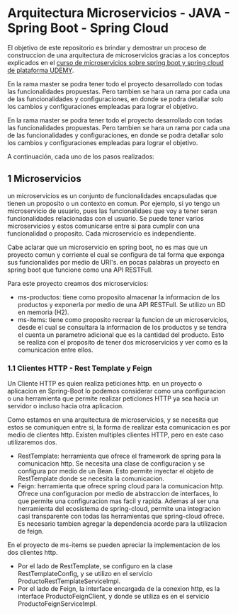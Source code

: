 # Arquitectura Microservicios - JAVA - Spring Boot - Spring Cloud

El objetivo de este repositorio es brindar y demostrar un proceso de construccion de una arquitectura de microservicios gracias a los conceptos explicados en el [curso de microservicios sobre spring boot y spring cloud de plataforma UDEMY](https://www.udemy.com/course/microservicios-con-spring-boot-y-spring-cloud/).

En la rama master se podra tener todo el proyecto desarrollado con todas las funcionalidades propuestas. Pero tambien se hara un rama por cada una de las funcionalidades y configuraciones, en donde se podra detallar
solo los cambios y configuraciones empleadas para lograr el objetivo.

En la rama master se podra tener todo el proyecto desarrollado con todas las funcionalidades propuestas. Pero tambien se hara un rama por cada una de las funcionalidades y configuraciones, en donde se podra detallar solo los cambios y configuraciones empleadas para lograr el objetivo.

A continuación, cada uno de los pasos realizados:

## 1 Microservicios
un microservicios es un conjunto de funcionalidades encapsuladas que tienen un proposito o un contexto en comun. Por ejemplo, si yo tengo un microservicio de usuario, pues las funcionalidaes que voy a tener seran funcionalidades relacionadas con el usuario. Se puede tener varios microservicios y estos comunicarse entre si para cumplir con una funcionalidad o proposito. Cada microservicio es independiente.

Cabe aclarar que un microservicio en spring boot, no es mas que un proyecto comun y corriente el cual se configura de tal forma que exponga sus funcionalides por medio de URI's. en pocas palabras un proyecto en spring boot que funcione como una API RESTFull.

Para este proyecto creamos dos microservicios:
- ms-productos: tiene como proposito almacenar la informacion de los productos y exponerla por medio de una API RESTFull. Se utilizo un BD en memoria (H2).
- ms-items: tiene como proposito recrear la funcion de un microservicios, desde el cual se consultara la informacion de los productos y se tendra el cuenta un parametro adicional que es la cantidad del producto. Esto se realiza con el proposito de tener dos microservicios y ver como es la comunicacion entre ellos.

### 1.1 Clientes HTTP - Rest Template y Feign
Un Cliente HTTP es quien realiza peticiones http. en un proyecto o aplicacion en Spring-Boot lo podemos considerar como una configuracion o una herramienta que permite realizar peticiones HTTP ya sea hacia un servidor o incluso hacia otra aplicacion.

Como estamos en una arquitectura de microservicios, y se necesita que estos se comuniquen entre si,  la forma de realizar esta comunicacion es por medio de clientes http. Existen multiples clientes HTTP, pero en este caso utilizaremos dos.

- RestTemplate: herramienta que ofrece el framework de spring para la comunicacion http.
Se necesita una clase de configuracion y se configura por medio de un Bean. Esto permite inyectar el objeto de RestTemplate donde se necesita la comunicacion.
- Feign: herramienta que ofrece spring cloud para la comunicacion http.
Ofrece una configuracion por medio de abstraccion de interfaces, lo que permite una configuracion mas facil y rapida. Ademas al ser una herramienta del ecosistema de spring-cloud, permite una integracion casi transparente con todas las herramientas que spring-cloud ofrece.
Es necesario tambien agregar la dependencia acorde para la utilizacion de feign.

En el proyecto de ms-items se pueden apreciar la implementacion de los dos clientes http.
- Por el lado de RestTemplate, se configuro en la clase RestTemplateConfig, y se utilizo en el servicio ProductoRestTemplateServiceImpl.
- Por el lado de Feign, la interface encargada de la conexion http, es la interface ProductoFeignClient, y donde se utiliza es en el servicio ProductoFeignServiceImpl.